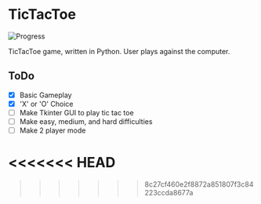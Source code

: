 # TicTacToe

![Progress](https://img.shields.io/badge/Build-Passing-brightgreen.svg)

TicTacToe game, written in Python. User plays against the computer.

## ToDo
- [x] Basic Gameplay
- [X] 'X' or 'O' Choice
- [ ] Make Tkinter GUI to play tic tac toe
- [ ] Make easy, medium, and hard difficulties
- [ ] Make 2 player mode

<<<<<<< HEAD
=======

>>>>>>> 8c27cf460e2f8872a851807f3c84223ccda8677a
